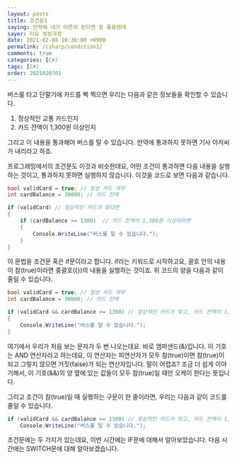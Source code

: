 ```yaml
---
layout: posts
title: 조건문1
saying: 만약에 내가 어른이 된다면 참 좋을텐데
sayer: 타요 씽씽극장
date: 2021-02-08 10:36:00 +0900
permalink: /csharp/condition1/
comments: true
categories: [C#]
tags: [C#]
order: 2021020701
---
```


버스를 타고 단말기에 카드를 삑 찍으면 우리는 다음과 같은 정보들을 확인할 수 있습니다.

1. 정상적인 교통 카드인지
2. 카드 잔액이 1,300원 이상인지

그리고 이 내용을 통과해야 버스를 탈 수 있습니다. 만약에 통과하지 못하면 기사 아저씨가 내리라고 하죠.

프로그래밍에서의 조건문도 이것과 비슷한데요, 어떤 조건이 통과하면 다음 내용을 실행하는 것이고, 통과하지 못하면 실행하지 않습니다. 이것을 코드로 보면 다음과 같습니다.

```cs
bool validCard = true; // 정상 카드 여부
int cardBalance = 30000; // 카드 잔액

if (validCard) // 정상적인 카드가 맞다면
{
    if (cardBalance >= 1300)  // 카드 잔액이 1,300원 이상이라면
    {
        Console.WriteLine("버스를 탈 수 있습니다.");
    }
}
```

이 문법을 조건문 혹은 if문이라고 합니다. if라는 키워드로 시작하고요, 괄호 안의 내용이 참(true)이라면 중괄호({})의 내용을 실행하는 것이죠. 위 코드의 양을 다음과 같이 줄일 수 있습니다.

```cs
bool validCard = true; // 정상 카드 여부
int cardBalance = 30000; // 카드 잔액

if (validCard && cardBalance >= 1300) // 정상적인 카드가 맞고, 카드 잔액이 1,300원 이상이라면
{
    Console.WriteLine("버스를 탈 수 있습니다.");
}
```

여기에서 우리가 처음 보는 문자가 두 번 나오는데요. 바로 앰퍼샌드(&)입니다. 이 기호는 AND 연산자라고 하는데요, 이 연산자는 피연산자가 모두 참(true)이면 참(true)이 되고 그렇지 않으면 거짓(false)가 되는 연산자입니다. 말이 어렵죠? 조금 더 쉽게 이야기해서, 이 기호(&&)의 양 옆에 있는 값들이 모두 참(true)일 때만 오케이 한다는 뜻입니다.

그리고 조건이 참(true)일 때 실행하는 구문이 한 줄이라면, 우리는 다음과 같이 코드를 줄일 수 있습니다.

```cs
if (validCard && cardBalance >= 1300) // 정상적인 카드가 맞고, 카드 잔액이 1,300원 이상이라면
    Console.WriteLine("버스를 탈 수 있습니다.");
```

조건문에는 두 가지가 있는데요, 이번 시간에는 IF문에 대해서 알아보았습니다. 다음 시간에는 SWITCH문에 대해 알아보겠습니다.